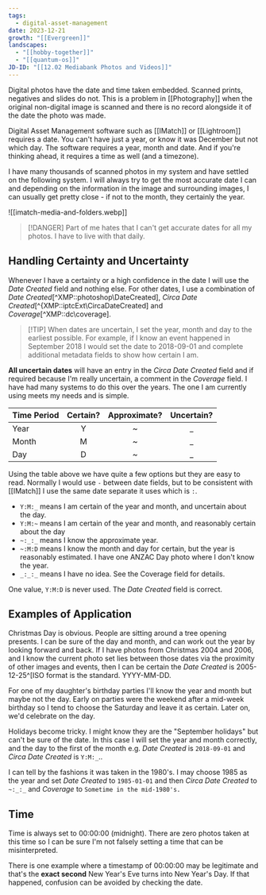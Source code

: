 ```yaml
---
tags:
  - digital-asset-management
date: 2023-12-21
growth: "[[Evergreen]]"
landscapes:
  - "[[hobby-together]]"
  - "[[quantum-os]]"
JD-ID: "[[12.02 Mediabank Photos and Videos]]"
---
```

Digital photos have the date and time taken embedded. Scanned prints, negatives and slides do not. This is a problem in [[Photography]] when the original non-digital image is scanned and there is no record alongside it of the date the photo was made.

Digital Asset Management software such as [[IMatch]] or [[Lightroom]] requires a date. You can't have just a year, or know it was December but not which day. The software requires a year, month and date. And if you're thinking ahead, it requires a time as well (and a timezone).

I have many thousands of scanned photos in my system and have settled on the following system. I will always try to get the most accurate date I can and depending on the information in the image and surrounding images, I can usually get pretty close - if not to the month, they certainly 
the year.

![[imatch-media-and-folders.webp]]

> [!DANGER] Part of me hates that I can't get accurate dates for all my photos. I have to live with that daily.
## Handling Certainty and Uncertainty

Whenever I have a certainty or a high confidence in the date I will use the *Date Created* field and nothing else. For other dates, I use a combination of *Date Created*[^XMP::photoshop\DateCreated], *Circa Date Created*[^{XMP::iptcExt\CircaDateCreated] and *Coverage*[^XMP::dc\coverage].

> [!TIP] When dates are uncertain, I set the year, month and day to the earliest possible. For example, if I know an event happened in September 2018 I would set the date to 2018-09-01 and complete additional metadata fields to show how certain I am.

**All uncertain dates** will have an entry in the *Circa Date Created* field and if required because I'm really uncertain, a comment in the *Coverage* field. I have had many systems to do this over the years. The one I am currently using meets my needs and is simple.

| Time Period | Certain? | Approximate? | Uncertain? |
| ---- | :--: | :--: | :--: |
| Year | Y | ~ | _ |
| Month | M | ~ | _ |
| Day | D | ~ | _ |

Using the table above we have quite a few options but they are easy to read. Normally I would use `-` between date fields, but to be consistent with [[IMatch]] I use the same date separate it uses which is `:`.

- `Y:M:_` means I am certain of the year and month, and uncertain about the day.
- `Y:M:~` means I am certain of the year and month, and reasonably certain about the day
- `~:_:_` means I know the approximate year.
- `~:M:D` means I know the month and day for certain, but the year is reasonably estimated. I have one ANZAC Day photo where I don't know the year.
- `_:_:_` means I have no idea. See the Coverage field for details.

One value, `Y:M:D` is never used. The *Date Created* field is correct.

## Examples of Application

Christmas Day is obvious. People are sitting around a tree opening presents. I can be sure of the day and month, and can work out the year by looking forward and back. If I have photos from Christmas 2004 and 2006, and I know the current photo set lies between those dates via the proximity of other images and events, then I can be certain the *Date Created* is 2005-12-25^[ISO format is the standard. YYYY-MM-DD.

For one of my daughter's birthday parties I'll know the year and month but maybe not the day. Early on parties were the weekend after a mid-week birthday so I tend to choose the Saturday and leave it as certain. Later on, we'd celebrate on the day.

Holidays become tricky. I might know they are the "September holidays" but can't be sure of the date. In this case I will set the year and month correctly, and the day to the first of the month e.g. *Date Created* is `2018-09-01` and *Circa Date Created* is `Y:M:_`..

I can tell by the fashions it was taken in the 1980's. I may choose 1985 as the year and set *Date Created* to `1985-01-01` and then *Circa Date Created* to `~:_:_` and *Coverage* to `Sometime in the mid-1980's.`

## Time
Time is always set to 00:00:00 (midnight). There are zero photos taken at this time so I can be sure I'm not falsely setting a time that can be misinterpreted.

There is one example where a timestamp of 00:00:00 may be legitimate and that's the **exact second** New Year's Eve turns into New Year's Day. If that happened, confusion can be avoided by checking the date.




